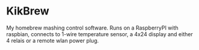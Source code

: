 # KikBrew
My homebrew mashing control software. Runs on a RaspberryPI with raspbian, connects to 1-wire temperature sensor, a 4x24 display and either 4 relais or a remote wlan power plug.

